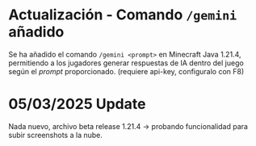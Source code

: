 # Actualización - Comando `/gemini` añadido  
Se ha añadido el comando `/gemini <prompt>` en Minecraft Java 1.21.4, permitiendo a los jugadores generar respuestas de IA dentro del juego según el *prompt* proporcionado.  (requiere api-key, configuralo con F8)

# 05/03/2025 Update
Nada nuevo, archivo beta release 1.21.4 -> probando funcionalidad para subir screenshots a la nube.
